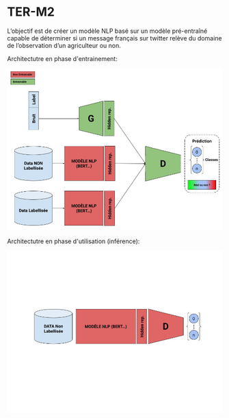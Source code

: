 # TER-M2


L’objectif est de créer un modèle NLP basé sur un modèle pré-entraîné capable de
déterminer si un message français sur twitter relève du domaine de l’observation
d’un agriculteur ou non.

Architectutre en phase d'entrainement:

![Architectutre en phase d'entrainement](./src/Architectutre_Entrainement.jpg)

Architectutre en phase d'utilisation (inférence):

![Architectutre en phase d'utilisation](./src/Architecture_Utilisation.jpg)
